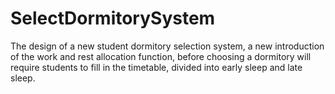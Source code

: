 # SelectDormitorySystem
The design of a new student dormitory selection system, a new introduction of the work and rest allocation function, before choosing a dormitory will require students to fill in the timetable, divided into early sleep and late sleep.

